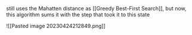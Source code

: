 still uses the Mahatten distance as [[Greedy Best-First Search]], but now, this algorithm sums it with the step that took it to this state

![[Pasted image 20230424212849.png]]